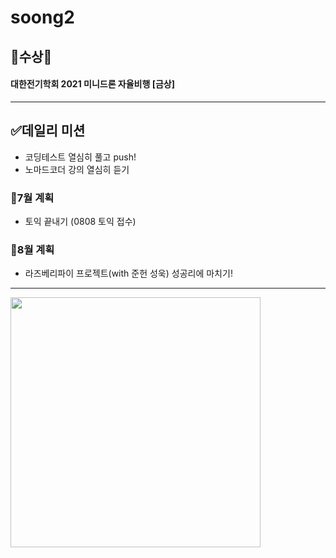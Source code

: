 # soong2
## 🎉수상🎉
#### 대한전기학회 2021 미니드론 자율비행 [금상]
--------------------------------------------------
## ✅데일리 미션
- 코딩테스트 열심히 풀고 push!
- 노마드코더 강의 열심히 듣기
### 💫7월 계획
  + 토익 끝내기 (0808 토익 접수)
### 💫8월 계획
  + 라즈베리파이 프로젝트(with 준헌 성욱) 성공리에 마치기!
--------------------------------------------------
<img src = "https://user-images.githubusercontent.com/53314694/126457529-9aa8fb12-8c65-4d4b-9ad0-61dec61ad82a.jpg" width="400px">

